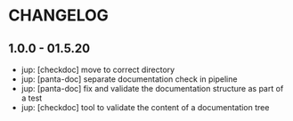 # CHANGELOG

## 1.0.0 - 01.5.20

 - jup: [checkdoc] move to correct directory
 - jup: [panta-doc] separate documentation check in pipeline
 - jup: [panta-doc] fix and validate the documentation structure as part of a test
 - jup: [checkdoc] tool to validate the content of a documentation tree
